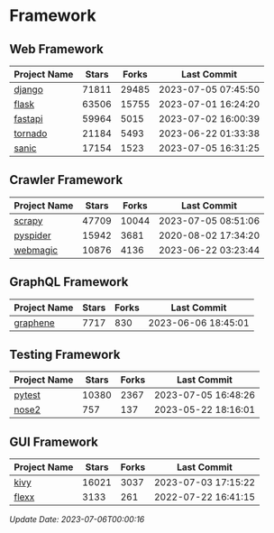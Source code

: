 # Framework

## Web Framework
| Project Name | Stars | Forks | Last Commit |
| ------------ | ----- | ----- | ----------- |
| [django](https://github.com/django/django) | 71811 | 29485 | 2023-07-05 07:45:50 |
| [flask](https://github.com/pallets/flask) | 63506 | 15755 | 2023-07-01 16:24:20 |
| [fastapi](https://github.com/tiangolo/fastapi) | 59964 | 5015 | 2023-07-02 16:00:39 |
| [tornado](https://github.com/tornadoweb/tornado) | 21184 | 5493 | 2023-06-22 01:33:38 |
| [sanic](https://github.com/sanic-org/sanic) | 17154 | 1523 | 2023-07-05 16:31:25 |

## Crawler Framework
| Project Name | Stars | Forks | Last Commit |
| ------------ | ----- | ----- | ----------- |
| [scrapy](https://github.com/scrapy/scrapy) | 47709 | 10044 | 2023-07-05 08:51:06 |
| [pyspider](https://github.com/binux/pyspider) | 15942 | 3681 | 2020-08-02 17:34:20 |
| [webmagic](https://github.com/code4craft/webmagic) | 10876 | 4136 | 2023-06-22 03:23:44 |

## GraphQL Framework
| Project Name | Stars | Forks | Last Commit |
| ------------ | ----- | ----- | ----------- |
| [graphene](https://github.com/graphql-python/graphene) | 7717 | 830 | 2023-06-06 18:45:01 |

## Testing Framework
| Project Name | Stars | Forks | Last Commit |
| ------------ | ----- | ----- | ----------- |
| [pytest](https://github.com/pytest-dev/pytest) | 10380 | 2367 | 2023-07-05 16:48:26 |
| [nose2](https://github.com/nose-devs/nose2) | 757 | 137 | 2023-05-22 18:16:01 |

## GUI Framework
| Project Name | Stars | Forks | Last Commit |
| ------------ | ----- | ----- | ----------- |
| [kivy](https://github.com/kivy/kivy) | 16021 | 3037 | 2023-07-03 17:15:22 |
| [flexx](https://github.com/flexxui/flexx) | 3133 | 261 | 2022-07-22 16:41:15 |

*Update Date: 2023-07-06T00:00:16*